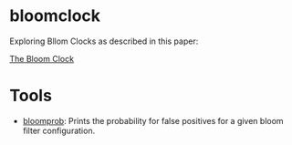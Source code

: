 # bloomclock

Exploring Bllom Clocks as described in this paper:

[The Bloom Clock](https://www.researchgate.net/publication/333505687_The_Bloom_Clock)


# Tools

- [bloomprob](./examples/bloomprob): Prints the probability for false positives for a
  given bloom filter configuration.


